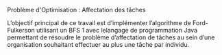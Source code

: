 Problème d'Optimisation : Affectation des tâches

L’objectif principal de ce travail est d’implémenter l’algorithme de Ford-Fulkerson utilisant un BFS 1 avec lelangage de programmation Java permettant de résoudre le problème d’affectation de tâches au sein d’une organisation souhaitant effectuer au plus une tâche par individu.
